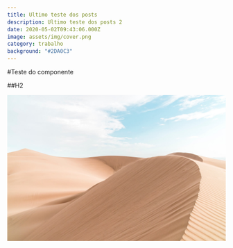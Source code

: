 ```yaml
---
title: Ultimo teste dos posts
description: Ultimo teste dos posts 2
date: 2020-05-02T09:43:06.000Z
image: assets/img/cover.png
category: trabalho
background: "#2DA0C3"
---
```

#Teste do componente

##H2

![Deserto](../static/assets/img/desert.jpg)